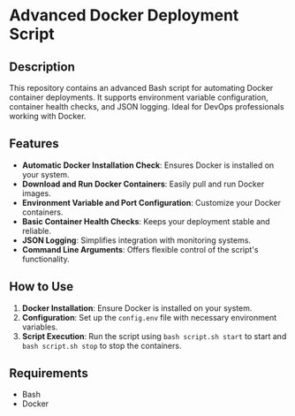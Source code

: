 # Advanced Docker Deployment Script

## Description
This repository contains an advanced Bash script for automating Docker container deployments. It supports environment variable configuration, container health checks, and JSON logging. Ideal for DevOps professionals working with Docker.

## Features
- **Automatic Docker Installation Check**: Ensures Docker is installed on your system.
- **Download and Run Docker Containers**: Easily pull and run Docker images.
- **Environment Variable and Port Configuration**: Customize your Docker containers.
- **Basic Container Health Checks**: Keeps your deployment stable and reliable.
- **JSON Logging**: Simplifies integration with monitoring systems.
- **Command Line Arguments**: Offers flexible control of the script's functionality.

## How to Use
1. **Docker Installation**: Ensure Docker is installed on your system.
2. **Configuration**: Set up the `config.env` file with necessary environment variables.
3. **Script Execution**: Run the script using `bash script.sh start` to start and `bash script.sh stop` to stop the containers.

## Requirements
- Bash
- Docker
